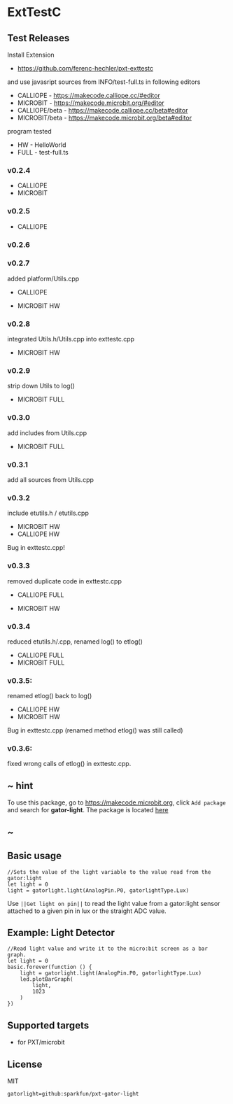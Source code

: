 # ExtTestC

## Test Releases

Install Extension
 
* https://github.com/ferenc-hechler/pxt-exttestc

and use javasript sources from INFO/test-full.ts in following editors

* CALLIOPE - https://makecode.calliope.cc/#editor
* MICROBIT - https://makecode.microbit.org/#editor
* CALLIOPE/beta - https://makecode.calliope.cc/beta#editor
* MICROBIT/beta - https://makecode.microbit.org/beta#editor

program tested

* HW - HelloWorld
* FULL - test-full.ts

### v0.2.4
 
+ CALLIOPE
+ MICROBIT

### v0.2.5
 
+ CALLIOPE

### v0.2.6

### v0.2.7

added platform/Utils.cpp

+ CALLIOPE
- MICROBIT HW 

### v0.2.8

integrated Utils.h/Utils.cpp into exttestc.cpp

- MICROBIT HW

### v0.2.9

strip down Utils to log()

+ MICROBIT FULL

### v0.3.0

add includes from Utils.cpp

+ MICROBIT FULL

### v0.3.1

add all sources from Utils.cpp


### v0.3.2

include etutils.h / etutils.cpp

- MICROBIT HW
- CALLIOPE HW

Bug in exttestc.cpp!

### v0.3.3

removed duplicate code in exttestc.cpp

+ CALLIOPE FULL
- MICROBIT HW

### v0.3.4

reduced etutils.h/.cpp, renamed log() to etlog()

+ CALLIOPE FULL
+ MICROBIT FULL

### v0.3.5:

renamed etlog() back to log()

- CALLIOPE HW
- MICROBIT HW

Bug in exttestc.cpp (renamed method etlog() was still called)

### v0.3.6:

fixed wrong calls of etlog() in exttestc.cpp.





## ~ hint

To use this package, go to https://makecode.microbit.org, click ``Add package`` and search for **gator-light**. The package is located [here](https://makecode.microbit.org/pkg/sparkfun/pxt-gator-light)

## ~

## Basic usage

```blocks
//Sets the value of the light variable to the value read from the gator:light
let light = 0
light = gatorlight.light(AnalogPin.P0, gatorlightType.Lux)
```

Use ``||Get light on pin||`` to read the light value from a gator:light sensor attached to a given pin in lux or the straight ADC value.

## Example: Light Detector

```blocks
//Read light value and write it to the micro:bit screen as a bar graph.
let light = 0
basic.forever(function () {
    light = gatorlight.light(AnalogPin.P0, gatorlightType.Lux)
    led.plotBarGraph(
        light,
        1023
    )
})
```

## Supported targets

* for PXT/microbit

## License

MIT

```package
gatorlight=github:sparkfun/pxt-gator-light
